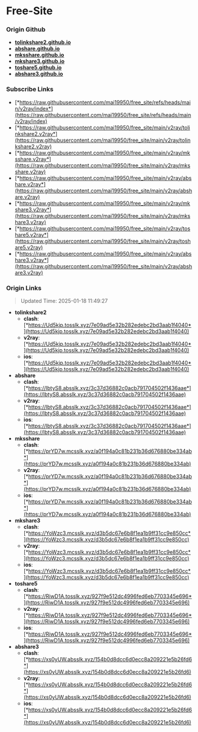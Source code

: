 # Free-Site

### Origin Github

- [**tolinkshare2.github.io**](https://github.com/tolinkshare2/tolinkshare2.github.io)
- [**abshare.github.io**](https://github.com/abshare/abshare.github.io)
- [**mksshare.github.io**](https://github.com/mksshare/mksshare.github.io)
- [**mkshare3.github.io**](https://github.com/mkshare3/mkshare3.github.io)
- [**toshare5.github.io**](https://github.com/toshare5/toshare5.github.io)
- [**abshare3.github.io**](https://github.com/abshare3/abshare3.github.io)

### Subscribe Links

- [*https://raw.githubusercontent.com/mai19950/free_site/refs/heads/main/v2ray/index*](https://raw.githubusercontent.com/mai19950/free_site/refs/heads/main/v2ray/index)
- [*https://raw.githubusercontent.com/mai19950/free_site/main/v2ray/tolinkshare2.v2ray*](https://raw.githubusercontent.com/mai19950/free_site/main/v2ray/tolinkshare2.v2ray)
- [*https://raw.githubusercontent.com/mai19950/free_site/main/v2ray/mksshare.v2ray*](https://raw.githubusercontent.com/mai19950/free_site/main/v2ray/mksshare.v2ray)
- [*https://raw.githubusercontent.com/mai19950/free_site/main/v2ray/abshare.v2ray*](https://raw.githubusercontent.com/mai19950/free_site/main/v2ray/abshare.v2ray)
- [*https://raw.githubusercontent.com/mai19950/free_site/main/v2ray/mkshare3.v2ray*](https://raw.githubusercontent.com/mai19950/free_site/main/v2ray/mkshare3.v2ray)
- [*https://raw.githubusercontent.com/mai19950/free_site/main/v2ray/toshare5.v2ray*](https://raw.githubusercontent.com/mai19950/free_site/main/v2ray/toshare5.v2ray)
- [*https://raw.githubusercontent.com/mai19950/free_site/main/v2ray/abshare3.v2ray*](https://raw.githubusercontent.com/mai19950/free_site/main/v2ray/abshare3.v2ray)

### Origin Links

> Updated Time: 2025-01-18 11:49:27

- **tolinkshare2**
  - **clash**: [*https://Ud5kjp.tosslk.xyz/7e09ad5e32b282edebc2bd3aab1f4040*](https://Ud5kjp.tosslk.xyz/7e09ad5e32b282edebc2bd3aab1f4040)
  - **v2ray**: [*https://Ud5kjp.tosslk.xyz/7e09ad5e32b282edebc2bd3aab1f4040*](https://Ud5kjp.tosslk.xyz/7e09ad5e32b282edebc2bd3aab1f4040)
  - **ios**: [*https://Ud5kjp.tosslk.xyz/7e09ad5e32b282edebc2bd3aab1f4040*](https://Ud5kjp.tosslk.xyz/7e09ad5e32b282edebc2bd3aab1f4040)
- **abshare**
  - **clash**: [*https://IbtyS8.absslk.xyz/3c37d36882c0acb791704502f1436aae*](https://IbtyS8.absslk.xyz/3c37d36882c0acb791704502f1436aae)
  - **v2ray**: [*https://IbtyS8.absslk.xyz/3c37d36882c0acb791704502f1436aae*](https://IbtyS8.absslk.xyz/3c37d36882c0acb791704502f1436aae)
  - **ios**: [*https://IbtyS8.absslk.xyz/3c37d36882c0acb791704502f1436aae*](https://IbtyS8.absslk.xyz/3c37d36882c0acb791704502f1436aae)
- **mksshare**
  - **clash**: [*https://prYD7w.mcsslk.xyz/a0f194a0c81b231b36d676880be334ab*](https://prYD7w.mcsslk.xyz/a0f194a0c81b231b36d676880be334ab)
  - **v2ray**: [*https://prYD7w.mcsslk.xyz/a0f194a0c81b231b36d676880be334ab*](https://prYD7w.mcsslk.xyz/a0f194a0c81b231b36d676880be334ab)
  - **ios**: [*https://prYD7w.mcsslk.xyz/a0f194a0c81b231b36d676880be334ab*](https://prYD7w.mcsslk.xyz/a0f194a0c81b231b36d676880be334ab)
- **mkshare3**
  - **clash**: [*https://YoWzc3.mcsslk.xyz/d3b5dc67e6b8f1ea1b9ff31cc9e850cc*](https://YoWzc3.mcsslk.xyz/d3b5dc67e6b8f1ea1b9ff31cc9e850cc)
  - **v2ray**: [*https://YoWzc3.mcsslk.xyz/d3b5dc67e6b8f1ea1b9ff31cc9e850cc*](https://YoWzc3.mcsslk.xyz/d3b5dc67e6b8f1ea1b9ff31cc9e850cc)
  - **ios**: [*https://YoWzc3.mcsslk.xyz/d3b5dc67e6b8f1ea1b9ff31cc9e850cc*](https://YoWzc3.mcsslk.xyz/d3b5dc67e6b8f1ea1b9ff31cc9e850cc)
- **toshare5**
  - **clash**: [*https://RiwD1A.tosslk.xyz/927f9e512dc4996fed6eb7703345e696*](https://RiwD1A.tosslk.xyz/927f9e512dc4996fed6eb7703345e696)
  - **v2ray**: [*https://RiwD1A.tosslk.xyz/927f9e512dc4996fed6eb7703345e696*](https://RiwD1A.tosslk.xyz/927f9e512dc4996fed6eb7703345e696)
  - **ios**: [*https://RiwD1A.tosslk.xyz/927f9e512dc4996fed6eb7703345e696*](https://RiwD1A.tosslk.xyz/927f9e512dc4996fed6eb7703345e696)
- **abshare3**
  - **clash**: [*https://xs0yUW.absslk.xyz/154b0d8dcc6d0ecc8a209221e5b26fd6*](https://xs0yUW.absslk.xyz/154b0d8dcc6d0ecc8a209221e5b26fd6)
  - **v2ray**: [*https://xs0yUW.absslk.xyz/154b0d8dcc6d0ecc8a209221e5b26fd6*](https://xs0yUW.absslk.xyz/154b0d8dcc6d0ecc8a209221e5b26fd6)
  - **ios**: [*https://xs0yUW.absslk.xyz/154b0d8dcc6d0ecc8a209221e5b26fd6*](https://xs0yUW.absslk.xyz/154b0d8dcc6d0ecc8a209221e5b26fd6)
